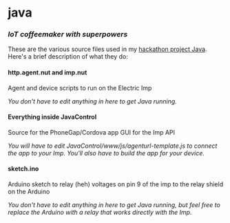 # java
### *IoT coffeemaker with superpowers*

These are the various source files used in my [hackathon project Java](http://challengepost.com/software/java-8xjm41). Here's a brief description of what they do:

#### http.agent.nut and imp.nut
Agent and device scripts to run on the Electric Imp

*You don't have to edit anything in here to get Java running.*
#### Everything inside JavaControl
Source for the PhoneGap/Cordova app GUI for the Imp API

*You will have to edit JavaControl/www/js/agenturl-template.js to connect the app to your Imp. You'll also have to build the app for your device.*
#### sketch.ino
Arduino sketch to relay (heh) voltages on pin 9 of the imp to the relay shield on the Arduino

*You don't have to edit anything in here to get Java running, but feel free to replace the Arduino with a relay that works directly with the Imp.*
